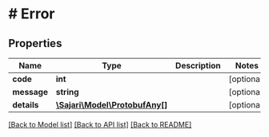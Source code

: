 # # Error

## Properties

| Name        | Type                                              | Description | Notes      |
| ----------- | ------------------------------------------------- | ----------- | ---------- |
| **code**    | **int**                                           |             | [optional] |
| **message** | **string**                                        |             | [optional] |
| **details** | [**\Sajari\Model\ProtobufAny[]**](ProtobufAny.md) |             | [optional] |

[[Back to Model list]](../../README.md#models) [[Back to API list]](../../README.md#endpoints) [[Back to README]](../../README.md)

